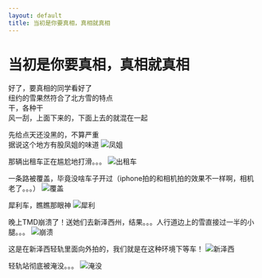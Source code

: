 ```yaml
---
layout: default
title: 当初是你要真相，真相就真相
---
```

# 当初是你要真相，真相就真相
好了，要真相的同学看好了<br/>
纽约的雪果然符合了北方雪的特点<br/>
干，各种干<br/>
风一刮，上面下来的，下面上去的就混在一起<br/>

先给点天还没黑的，不算严重<br/>
据说这个地方有股凤姐的味道
![凤姐](/blog/images/post_images/20101227/001.jpg)

那辆出租车正在尴尬地打滑。。。
![出租车](/blog/images/post_images/20101227/002.jpg)

一条路被覆盖，毕竟没啥车子开过（iphone拍的和相机拍的效果不一样啊，相机老了。。。）
![覆盖](/blog/images/post_images/20101227/003.jpg)

犀利车，瞧瞧那眼神
![犀利](/blog/images/post_images/20101227/004.jpg)

晚上TMD崩溃了！送她们去新泽西州，结果。。。人行道边上的雪直接过一半的小腿。。。
![崩溃](/blog/images/post_images/20101227/005.jpg)

这是在新泽西轻轨里面向外拍的，我们就是在这种环境下等车！
![新泽西](/blog/images/post_images/20101227/006.jpg)

轻轨站彻底被淹没。。。
![淹没](/blog/images/post_images/20101227/007.jpg)
